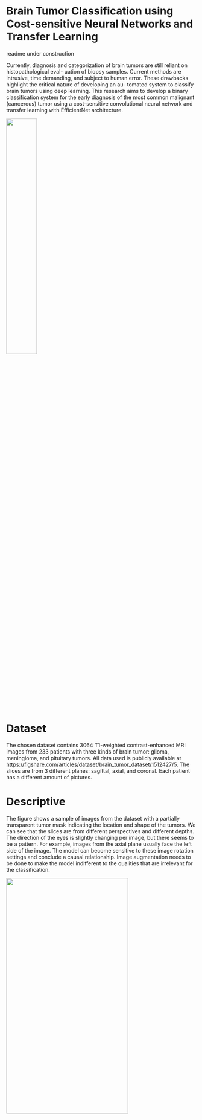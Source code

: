 # Brain Tumor Classification using Cost-sensitive Neural Networks and Transfer Learning

readme under construction


Currently, diagnosis and categorization of brain tumors are still reliant on histopathological eval-
uation of biopsy samples. Current methods are intrusive, time demanding,
and subject to human error. These drawbacks highlight the critical nature of developing an au-
tomated system to classify brain tumors using deep learning. This research aims to develop a
binary classification system for the early diagnosis of the most common malignant (cancerous)
tumor using a cost-sensitive convolutional neural network and transfer learning with EfficientNet
architecture.


<img src="https://user-images.githubusercontent.com/20649715/158368324-00df0d35-6ef2-4562-a6f5-121de4bdcf74.png" width=40% height=40%>



# Dataset

The chosen dataset contains 3064 T1-weighted contrast-enhanced MRI images from 233 patients
with three kinds of brain tumor: glioma, meningioma, and pituitary tumors. All data used is
publicly available at https://figshare.com/articles/dataset/brain_tumor_dataset/1512427/5. The slices are from 3 different planes: sagittal, axial, and coronal. Each patient has a different amount of pictures.

# Descriptive
The figure shows a sample of images from the dataset with a partially transparent tumor mask
indicating the location and shape of the tumors. We can see that the slices are from different
perspectives and different depths. The direction of the eyes is slightly changing per image, but
there seems to be a pattern. For example, images from the axial plane usually face the left side of
the image. The model can become sensitive to these image rotation settings and conclude a causal
relationship. Image augmentation needs to be done to make the model indifferent to the qualities
that are irrelevant for the classification.


<img src="https://user-images.githubusercontent.com/20649715/158368652-c4c05aa5-f575-4bad-8c67-ed19a626b9c8.png" width=80% height=40%>









